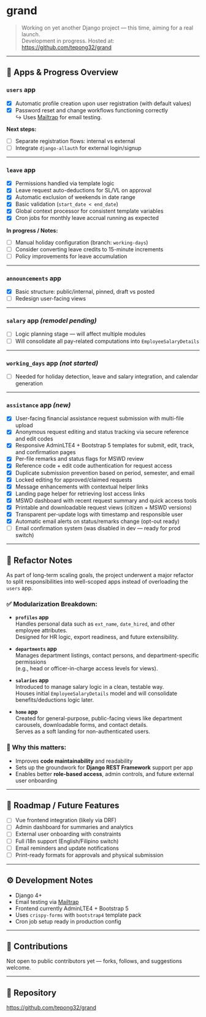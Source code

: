 # grand

> Working on yet another Django project — this time, aiming for a real launch.  
> Development in progress. Hosted at: https://github.com/tepong32/grand

---

## 🧩 Apps & Progress Overview

### `users` app

- [x] Automatic profile creation upon user registration (with default values)
- [x] Password reset and change workflows functioning correctly  
  ↪ Uses [Mailtrap](https://mailtrap.io) for email testing.

**Next steps:**  
- [ ] Separate registration flows: internal vs external  
- [ ] Integrate `django-allauth` for external login/signup

---

### `leave` app

- [x] Permissions handled via template logic  
- [x] Leave request auto-deductions for SL/VL on approval  
- [x] Automatic exclusion of weekends in date range  
- [x] Basic validation (`start_date < end_date`)  
- [x] Global context processor for consistent template variables  
- [x] Cron jobs for monthly leave accrual running as expected

**In progress / Notes:**  
- [ ] Manual holiday configuration (branch: `working-days`)  
- [ ] Consider converting leave credits to 15-minute increments  
- [ ] Policy improvements for leave accumulation

---

### `announcements` app

- [x] Basic structure: public/internal, pinned, draft vs posted  
- [ ] Redesign user-facing views

---

### `salary` app *(remodel pending)*

- [ ] Logic planning stage — will affect multiple modules  
- [ ] Will consolidate all pay-related computations into `EmployeeSalaryDetails`

---

### `working_days` app *(not started)*

- [ ] Needed for holiday detection, leave and salary integration, and calendar generation

---

### `assistance` app *(new)*

- [x] User-facing financial assistance request submission with multi-file upload  
- [x] Anonymous request editing and status tracking via secure reference and edit codes  
- [x] Responsive AdminLTE4 + Bootstrap 5 templates for submit, edit, track, and confirmation pages  
- [x] Per-file remarks and status flags for MSWD review  
- [x] Reference code + edit code authentication for request access  
- [x] Duplicate submission prevention based on period, semester, and email  
- [x] Locked editing for approved/claimed requests  
- [x] Message enhancements with contextual helper links  
- [x] Landing page helper for retrieving lost access links  
- [x] MSWD dashboard with recent request summary and quick access tools  
- [x] Printable and downloadable request views (citizen + MSWD versions)  
- [x] Transparent per-update logs with timestamp and responsible user  
- [x] Automatic email alerts on status/remarks change (opt-out ready)  
- [ ] Email confirmation system (was disabled in dev — ready for prod switch)

---

## 🔄 Refactor Notes

As part of long-term scaling goals, the project underwent a major refactor to split responsibilities into well-scoped apps instead of overloading the `users` app.

### ✅ Modularization Breakdown:

- **`profiles` app**  
  Handles personal data such as `ext_name`, `date_hired`, and other employee attributes.  
  Designed for HR logic, export readiness, and future extensibility.

- **`departments` app**  
  Manages department listings, contact persons, and department-specific permissions  
  (e.g., head or officer-in-charge access levels for views).

- **`salaries` app**  
  Introduced to manage salary logic in a clean, testable way.  
  Houses initial `EmployeeSalaryDetails` model and will consolidate benefits/deductions logic later.

- **`home` app**  
  Created for general-purpose, public-facing views like department carousels, downloadable forms, and contact details.  
  Serves as a soft landing for non-authenticated users.

### 🧠 Why this matters:

- Improves **code maintainability** and readability  
- Sets up the groundwork for **Django REST Framework** support per app  
- Enables better **role-based access**, admin controls, and future external user onboarding

---

## 🚀 Roadmap / Future Features

- [ ] Vue frontend integration (likely via DRF)  
- [ ] Admin dashboard for summaries and analytics  
- [ ] External user onboarding with constraints  
- [ ] Full i18n support (English/Filipino switch)  
- [ ] Email reminders and update notifications  
- [ ] Print-ready formats for approvals and physical submission

---

## ⚙️ Development Notes

- Django 4+  
- Email testing via [Mailtrap](https://mailtrap.io)  
- Frontend currently AdminLTE4 + Bootstrap 5  
- Uses `crispy-forms` with `bootstrap4` template pack  
- Cron job setup ready in production config

---

## 🤝 Contributions

Not open to public contributors yet — forks, follows, and suggestions welcome.

---

## 📁 Repository

https://github.com/tepong32/grand
